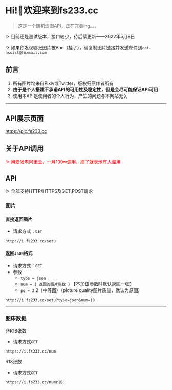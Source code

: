 # Hi!👋欢迎来到fs233.cc

> 这是一个随机涩图API，正在完善ing。。。

!> 目前还是测试版本，接口较少，待后续更新——2022年5月8日

!> 如果你发现哪张图片被Ban（挂了），请复制图片链接并发送邮件到`cat-assist@foxmail.com`

## 前言
1. 所有图片均来自Pixiv或Twitter，版权归原作者所有
2. **由于是个人搭建不承诺API的可用性及稳定性，但是会尽可能保证API可用**
3. 使用本API是使用者的个人行为，产生的问题与本网站无关

---

## API展示页面

https://pic.fs233.cc

## 关于API调用

<div style='color: red'>

!> 用爱发电阿里云，一月100w调用，崩了就表示有人滥用

</div>

## API

!> 全部支持HTTP/HTTPS及GET,POST请求

### 图片
#### 直接返回图片

- 请求方式：`GET`


```http
http://i.fs233.cc/setu
```

#### 返回`JSON`格式

- 请求方式：`GET`
- 参数
    - `type = json`
    - `num = { 返回的图片张数 }` 【不加该参数时默认返回一张】
    - `pq = 2` 2（中等图）（picture quality图片质量，默认为原图）


```http
http://i.fs233.cc/setu?type=json&num=10
```


---
### 图床数据

非R18张数

- 请求方式`GET`

```http
https://i.fs233.cc/num
```

R18张数

- 请求方式`GET`

```http
https://i.fs233.cc/numr18
```

